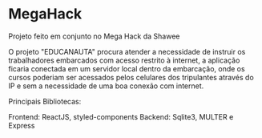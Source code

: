 # MegaHack
Projeto feito em conjunto no Mega Hack da Shawee

O projeto "EDUCANAUTA" procura atender a necessidade de instruir os trabalhadores embarcados com acesso restrito à internet, a aplicação ficaria conectada em um servidor local dentro da embarcação, onde os cursos poderiam ser acessados pelos celulares dos tripulantes através do IP e sem a necessidade de uma boa conexão com internet.


Principais Bibliotecas:

Frontend: ReactJS, styled-components
Backend: Sqlite3, MULTER e Express


